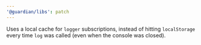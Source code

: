 ```yaml
---
'@guardian/libs': patch
---
```


Uses a local cache for `logger` subscriptions, instead of hitting `localStorage` every time `log` was called (even when the console was closed).
